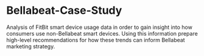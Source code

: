 # Bellabeat-Case-Study
Analysis of FitBit smart device usage data in order to gain insight into how consumers use non-Bellabeat smart devices. Using this information prepare high-level recommendations for how these trends can inform Bellabeat marketing strategy.
